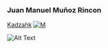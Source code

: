 ### Juan Manuel Muñoz Rincon
<a href="https://twitter.com/kadzahk">Kadzahk</a> [![M](https://cdn.icon-icons.com/icons2/510/PNG/512/social-linkedin_icon-icons.com_50009.png)](https://www.linkedin.com/in/kadzahk/?locale=en_US)

 ![Alt Text](https://mir-s3-cdn-cf.behance.net/project_modules/max_1200/4ff07986208593.5d9a654e92f36.gif)
